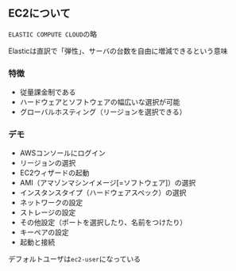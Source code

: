 ## EC2について

`ELASTIC COMPUTE CLOUD`の略

Elasticは直訳で「弾性」、サーバの台数を自由に増減できるという意味

### 特徴

- 従量課金制である
- ハードウェアとソフトウェアの幅広いな選択が可能
- グローバルホスティング（リージョンを選択できる）

### デモ

- AWSコンソールにログイン
- リージョンの選択
- EC2ウィザードの起動
- AMI（アマゾンマシンイメージ[=ソフトウェア]）の選択
- インスタンスタイプ（ハードウェアスペック）の選択
- ネットワークの設定
- ストレージの設定
- その他設定（ポートを選択したり、名前をつけたり）
- キーペアの設定
- 起動と接続

デフォルトユーザは`ec2-user`になっている

